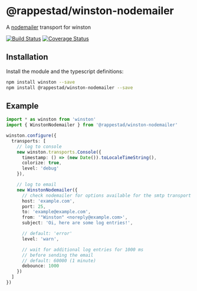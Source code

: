 # @rappestad/winston-nodemailer
A [nodemailer](https://www.npmjs.com/package/nodemailer) transport for winston

[![Build Status](https://travis-ci.org/rappestad/winston-nodemailer.svg?branch=master)](https://travis-ci.org/rappestad/winston-nodemailer)
[![Coverage Status](https://coveralls.io/repos/github/rappestad/winston-nodemailer/badge.svg?branch=master)](https://coveralls.io/github/rappestad/winston-nodemailer?branch=master)

## Installation
Install the module and the typescript definitions:
```bash
npm install winston --save
npm install @rappestad/winston-nodemailer --save
```

## Example
```typescript
import * as winston from 'winston'
import { WinstonNodemailer } from '@rappestad/winston-nodemailer'

winston.configure({
  transports: [
    // log to console
    new winston.transports.Console({
      timestamp: () => (new Date()).toLocaleTimeString(),
      colorize: true,
      level: 'debug'
    }),

    // log to email
    new WinstonNodemailer({
      // check nodemailer for options available for the smtp transport
      host: 'example.com',
      port: 25,
      to: 'example@example.com',
      from: '"Winston" <noreply@example.com>',
      subject: 'Oi, here are some log entries!',

      // default: 'error'
      level: 'warn',

      // wait for additional log entries for 1000 ms
      // before sending the email
      // default: 60000 (1 minute)
      debounce: 1000
    })
  ]
})
```
